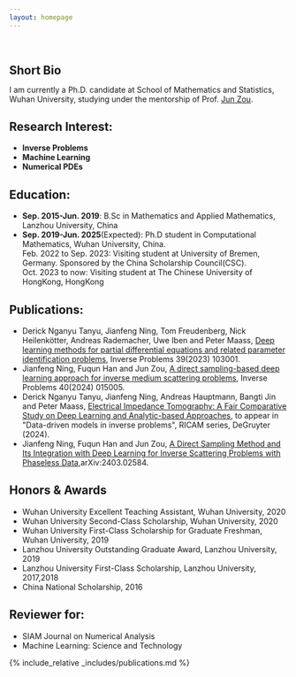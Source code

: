 ```yaml
---
layout: homepage
---
```


<h1 id="about-me"></h1>

<h2 style="margin: 60px 0px 10px;">Short Bio</h2>

I am currently a Ph.D. candidate at School of Mathematics and Statistics, Wuhan University, studying under the mentorship of Prof. [Jun Zou](https://www.math.cuhk.edu.hk/~zou/).

## Research Interest:

- **Inverse Problems** 
- **Machine Learning** 
- **Numerical PDEs**

## Education:

- **Sep. 2015-Jun. 2019**: B.Sc in Mathematics and Applied Mathematics, Lanzhou University, China
- **Sep. 2019-Jun. 2025**(Expected): Ph.D student in Computational Mathematics, Wuhan University, China. <br>
  Feb. 2022 to Sep. 2023: Visiting student at University of Bremen, Germany. Sponsored by the China Scholarship Council(CSC).<br>
  Oct. 2023 to now: Visiting student at The Chinese University of HongKong, HongKong

## Publications:

- Derick Nganyu Tanyu, Jianfeng Ning, Tom Freudenberg, Nick Heilenkötter, Andreas Rademacher, Uwe Iben and Peter Maass, [Deep learning methods for partial differential equations and related parameter identification problems](https://iopscience.iop.org/article/10.1088/1361-6420/ace9d4), Inverse Problems 39(2023) 103001.
- Jianfeng Ning, Fuqun Han and Jun Zou, [A direct sampling-based deep learning approach for inverse medium scattering problems](https://iopscience.iop.org/article/10.1088/1361-6420/ad0dba/meta), Inverse Problems 40(2024) 015005.
- Derick Nganyu Tanyu, Jianfeng Ning, Andreas Hauptmann, Bangti Jin and Peter Maass, [Electrical Impedance Tomography: A Fair Comparative Study on Deep Learning and Analytic-based Approaches](https://arxiv.org/abs/2310.18636), to appear in "Data-driven models in inverse problems", RICAM series, DeGruyter (2024).
- Jianfeng Ning, Fuqun Han and Jun Zou, [A Direct Sampling Method and Its Integration with Deep Learning for Inverse Scattering Problems with Phaseless Data](https://arxiv.org/abs/2403.02584),arXiv:2403.02584.

## Honors & Awards

- Wuhan University Excellent Teaching Assistant, Wuhan University, 2020
- Wuhan University Second-Class Scholarship, Wuhan University, 2020
- Wuhan University First-Class Scholarship for Graduate Freshman, Wuhan University, 2019
- Lanzhou University Outstanding Graduate Award, Lanzhou University, 2019
- Lanzhou University First-Class Scholarship, Lanzhou University, 2017,2018
- China National Scholarship, 2016

## Reviewer for:

- SIAM Journal on Numerical Analysis
- Machine Learning: Science and Technology



{% include_relative _includes/publications.md %}


